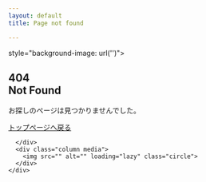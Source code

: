 ```yaml
---
layout: default
title: Page not found

---
```

<section class="block block-hero-2"

style="background-image: url('')"> <div class="container"> <div class="columns"> <div class="column text"> <h1><span class="light"><strong>404<br>Not Found</strong></span></h1> <p>お探しのページは見つかりませんでした。</p> <a class="button primary inverted" href="/">トップページへ戻る</a>

      </div>
      <div class="column media">
        <img src="" alt="" loading="lazy" class="circle">
      </div>
    </div>

</div>
</section>
